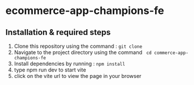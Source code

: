 # ecommerce-app-champions-fe

## Installation & required steps

1. Clone this repository using the command : `git clone  `
2. Navigate to the project directory using the command ` cd commerce-app-champions-fe`
3. Install dependencies by running : `npm install`
4. type npm run dev to start vite
5. click on the vite url to view the page in your browser
